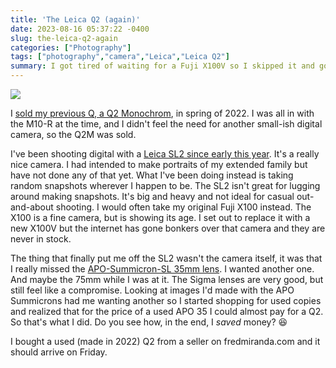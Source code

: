 ```yaml
---
title: 'The Leica Q2 (again)'
date: 2023-08-16 05:37:22 -0400
slug: the-leica-q2-again
categories: ["Photography"]
tags: ["photography","camera","Leica","Leica Q2"]
summary: I got tired of waiting for a Fuji X100V so I skipped it and got another Q2
---
```


![](/img/2023/08/leica-q2-top.jpg)

I [sold my previous Q, a Q2 Monochrom](/posts/2022/05/sold-leica-q2-monochrom/), in spring of 2022. I was all in with the M10-R at the time, and I didn't feel the need for another small-ish digital camera, so the Q2M was sold.

I've been shooting digital with a [Leica SL2 since early this year](/posts/2023/02/leica-sl2/). It's a really nice camera. I had intended to make portraits of my extended family but have not done any of that yet. What I've been doing instead is taking random snapshots wherever I happen to be. The SL2 isn't great for lugging around making snapshots. It's big and heavy and not ideal for casual out-and-about shooting. I would often take my original Fuji X100 instead. The X100 is a fine camera, but is showing its age. I set out to replace it with a new X100V but the internet has gone bonkers over that camera and they are never in stock. 

The thing that finally put me off the SL2 wasn't the camera itself, it was that I really missed the [APO-Summicron-SL 35mm lens](/posts/2020/leicas-apo-summicron-sl-35mm-asph/). I wanted another one. And maybe the 75mm while I was at it. The Sigma lenses are very good, but still feel like a compromise. Looking at images I'd made with the APO Summicrons had me wanting another so I started shopping for used copies and realized that for the price of a used APO 35 I could almost pay for a Q2. So that's what I did. Do you see how, in the end, I _saved_ money? 😆

I bought a used (made in 2022) Q2 from a seller on fredmiranda.com and it should arrive on Friday.




